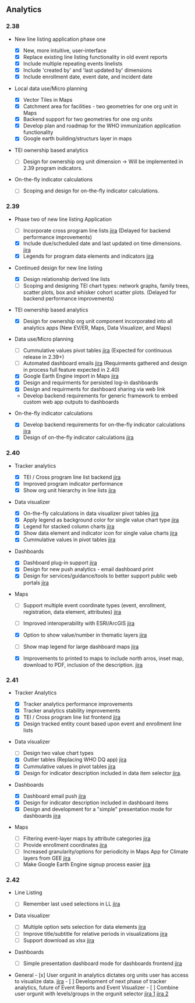 ## Analytics

### 2.38

-   New line listing application phase one

    -  [x] New, more intuitive, user-interface
    -  [x] Replace existing line listing functionality in old event reports
    -  [x] Include multiple repeating events linelists
    -  [x] Include 'created by' and 'last updated by' dimensions
    -  [x] Include enrollment date, event date, and incident date

-   Local data use/Micro planning

    -  [x] Vector Tiles in Maps
    -  [x] Catchment area for facilities - two geometries for one org unit in Maps
    -  [x] Backend support for two geometries for one org units
    -  [x] Develop plan and roadmap for the WHO immunization application functionality
    -  [x] Google earth building/structurs layer in maps

-   TEI ownership based analytics

    -  [ ] Design for ownership org unit dimension -> Will be implemented in 2.39 program indicators.

-   On-the-fly indicator calculations

    -  [ ] Scoping and design for on-the-fly indicator calculations.

### 2.39

-   Phase two of new line listing Application
    -  [ ] Incorporate cross program line lists [jira](https://jira.dhis2.org/browse/DHIS2-7458) (Delayed for backend performance improvements)
    -  [x] Include due/scheduled date and last updated on time dimensions. [jira](https://jira.dhis2.org/browse/DHIS2-12309)
    -  [x] Legends for program data elements and indicators [jira](https://jira.dhis2.org/browse/DHIS2-75)

-  Continued design for new line listing
    -   [x] Design relationship derived line lists
    -   [ ] Scoping and designing TEI chart types: network graphs, family trees, scatter plots, box and whisker cohort scatter plots. (Delayed for backend performance improvements)
 
-   TEI ownership based analytics

    -   [x] Design for ownership org unit component incorporated into all analytics apps (New EV/ER, Maps, Data Visualizer, and Maps)

-   Data use/Micro planning
    -   [ ] Cummulative values pivot tables [jira](https://jira.dhis2.org/browse/DHIS2-5497) (Expected for continuous release in 2.39+)
    -   [ ] Automated dashboard emails [jira](https://jira.dhis2.org/browse/DHIS2-12101) (Requirments gathered and design in process full feature expected in 2.40)
    -   [x] Google Earth Engine import in Maps [jira](https://jira.dhis2.org/browse/DHIS2-11966)
    -   [x] Design and requirments for persisted log-in dashboards
    -   [x] Design and requirments for dashboard sharing via web link
    -   Develop backend requirements for generic framework to embed custom web app outputs to dashboards

-   On-the-fly indicator calculations

    -   [x] Develop backend requirements for on-the-fly indicator calculations [jira](https://dhis2.atlassian.net/browse/DHIS2-13871)
    -   [x] Design of on-the-fly indicator calculations [jira](https://dhis2.atlassian.net/browse/DHIS2-13871)

### 2.40

-   Tracker analytics 

    -   [x] TEI / Cross program line list backend [jira](https://dhis2.atlassian.net/browse/DHIS2-13779)
    -   [x] Improved program indicator performance
    -   [x] Show org unit hierarchy in line lists [jira](https://dhis2.atlassian.net/browse/DHIS2-1558)
   
-   Data visualizer

    -   [x] On-the-fly calculations in data visualizer pivot tables [jira](https://dhis2.atlassian.net/browse/DHIS2-13871)
    -   [x] Apply legend as background color for single value chart type [jira](https://dhis2.atlassian.net/browse/DHIS2-13702)
    -   [x] Legend for stacked column charts [jira](https://dhis2.atlassian.net/browse/DHIS2-13783)  
    -   [x] Show data element and indicator icon for single value charts [jira](https://dhis2.atlassian.net/browse/DHIS2-10496)
    -   [x] Cummulative values in pivot tables [jira](https://dhis2.atlassian.net/browse/DHIS2-5497)

-   Dashboards 

    -   [x] Dashboard plug-in support [jira](https://dhis2.atlassian.net/browse/TECH-475)
    -   [x] Design for new push analytics - email dashboard print
    -   [x] Design for services/guidance/tools to better support public web portals [jira](https://dhis2.atlassian.net/browse/DHIS2-13716)

-   Maps

    - [ ] Support multiple event coordinate types (event, enrollment, registration, data element, attributes) [jira](https://dhis2.atlassian.net/browse/DHIS2-8165) 
    - [ ] Improved interoperability with ESRI/ArcGIS [jira](https://dhis2.atlassian.net/browse/DHIS2-9526)
    - [x] Option to show value/number in thematic layers [jira](https://jira.dhis2.org/browse/DHIS2-13356)
    - [ ] Show map legend for large dashboard maps [jira](https://dhis2.atlassian.net/browse/DHIS2-13242)
    - [x] Improvements to printed to maps to include north arros, inset map, download to PDF, inclusion of the description. [jira](https://dhis2.atlassian.net/browse/DHIS2-14317)


### 2.41

-   Tracker Analytics

    -   [x] Tracker analytics performance improvements
    -   [x] Tracker analytics stability improvements
    -   [x] TEI / Cross program line list frontend [jira](https://dhis2.atlassian.net/browse/DHIS2-15454)
    -   [x] Design tracked entity count based upon event and enrollment line lists

-   Data visualizer

    -   [ ] Design two value chart types 
    -   [x] Outlier tables (Replacing WHO DQ app) [jira](https://dhis2.atlassian.net/browse/DHIS2-13858)
    -   [x] Cummulative values in pivot tables [jira](https://dhis2.atlassian.net/browse/DHIS2-5497)
    -   [x] Design for indicator description included in data item selector [jira](https://dhis2.atlassian.net/browse/ROADMAP-148).

-   Dashboards

    -   [x] Dashboard email push [jira](https://dhis2.atlassian.net/browse/DHIS2-15367)
    -   [x] Design for indicator description included in dashboard items
    -   [x] Design and development for a "simple" presentation mode for dashboards [jira](https://dhis2.atlassian.net/browse/DHIS2-13038)

-   Maps
    -   [ ] Filtering event-layer maps by attribute categories [jira](https://dhis2.atlassian.net/browse/DHIS2-12041)
    -   [ ] Provide enrollment coordinates [jira](https://dhis2.atlassian.net/browse/DHIS2-8165)
    -   [ ] Increased granularity/options for periodicity in Maps App for Climate layers from GEE [jira](https://dhis2.atlassian.net/browse/DHIS2-15769)
    -   [ ] Make Google Earth Engine signup process easier [jira](https://dhis2.atlassian.net/browse/DHIS2-14262)

### 2.42

-   Line Listing 

    - [ ] Remember last used selections in LL [jira](https://dhis2.atlassian.net/browse/DHIS2-13498)

-   Data visualizer

    - [ ] Multiple option sets selection for data elements [jira](https://dhis2.atlassian.net/browse/DHIS2-7290)
    - [ ] Improve title/subtitle for relative periods in visualizations [jira](https://dhis2.atlassian.net/browse/DHIS2-17841)
    - [ ] Support download as xlsx [jira](https://dhis2.atlassian.net/browse/DHIS2-13907)

-   Dashboards
    
    - [ ] Simple presentation dashboard mode for dashboards frontend [jira](https://dhis2.atlassian.net/browse/DHIS2-13038)

- General
      - [x] User orgunit in analytics dictates org units user has access to visualize data. [jira](https://dhis2.atlassian.net/browse/DHIS2-13498)
      - [ ] Development of next phase of tracker analytics, future of Event Reports and Event Visualizer
      - [ ] Combine user orgunit with levels/groups in the orgunit selector [jira 1](https://dhis2.atlassian.net/browse/DHIS2-15933) [jira 2](https://dhis2.atlassian.net/browse/DHIS2-15950)

